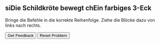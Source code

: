 
## siDie Schildkröte bewegt chEin farbiges 3-Eck

Bringe die Befehle in die korrekte Reihenfolge. Ziehe die Blöcke dazu von links nach rechts. 

<div id="p8-sortableTrash" class="sortable-code"></div>
<div id="p8-sortable" class="sortable-code"></div>
<div style="clear:both;"></div>
<p>
  <input id="p8-feedbackLink" value="Get Feedback" type="button" />
  <input id="p8-newInstanceLink" value="Reset Problem" type="button" />
</p>

<script type="text/javascript">
(function(){
  var initial = "rt 90\n" +
                "setpc red fd 200\n" +
                "lt 90\n" +
                "setpc blue fd 200\n" +
                "lt 135\n" +
                "setpc green fd 300";
  
  var parsonsPuzzle = new ParsonsWidget({
    sortableId: "p8-sortable",
    max_wrong_lines: 10,
    grader: ParsonsWidget._graders.LineBasedGrader,
    exec_limit: 2500,
    can_indent: true,
    x_indent: 50,
    lang: "en",
    show_feedback: true,
    trashId: "p8-sortableTrash"
  });

  parsonsPuzzle.init(initial);
  parsonsPuzzle.shuffleLines();

  $("#p8-newInstanceLink").click(function(event){
    event.preventDefault();
    parsonsPuzzle.shuffleLines();
  });

  $("#p8-feedbackLink").click(function(event){
    event.preventDefault();
    parsonsPuzzle.getFeedback();
  });
})();
</script>


